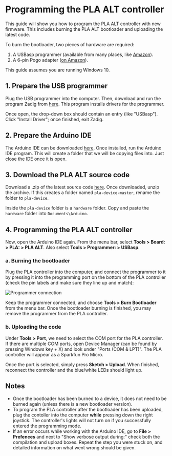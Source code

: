 # Programming the PLA ALT controller

This guide will show you how to program the PLA ALT controller with new firmware. This includes burning the PLA ALT bootloader and uploading the latest code.

To burn the bootloader, two pieces of hardware are required:

1. A USBasp programmer (available from many places, like [Amazon](https://www.amazon.com/Geekstory-Microcontroller-Programmer-Downloader-Adapter/dp/B07NZ59VK2/)).
2. A 6-pin Pogo adapter ([on Amazon](https://www.amazon.com/pin-AVR-ICSP-Pogo-Adapter/dp/B075Q25BK3/)).

This guide assumes you are running Windows 10.

## 1. Prepare the USB programmer

Plug the USB programmer into the computer. Then, download and run the program Zadig from [here](https://zadig.akeo.ie/). This program installs drivers for the programmer.

Once open, the drop-down box should contain an entry (like "USBasp"). Click "Install Driver"; once finished, exit Zadig.

## 2. Prepare the Arduino IDE

The Arduino IDE can be downloaded [here](https://www.arduino.cc/en/software). Once installed, run the Arduino IDE program. This will create a folder that we will be copying files into. Just close the IDE once it is open.

## 3. Download the PLA ALT source code

Download a .zip of the latest source code [here](https://github.com/tcsullivan/pla-device/archive/refs/heads/master.zip). Once downloaded, unzip the archive. If this creates a folder named `pla-device-master`, rename the folder to `pla-device`.

Inside the `pla-device` folder is a `hardware` folder. Copy and paste the `hardware` folder into `Documents\Arduino`.

## 4. Programming the PLA ALT controller

Now, open the Arduino IDE again. From the menu bar, select **Tools > Board: > PLA: > PLA ALT**. Also select **Tools > Programmer: > USBasp**.

### a. Burning the bootloader

Plug the PLA controller into the computer, and connect the programmer to it by pressing it into the programming port on the bottom of the PLA controller (check the pin labels and make sure they line up and match):

![Programmer connection](https://raw.githubusercontent.com/tcsullivan/pla-device/master/doc/usbasp_connection.jpg)

Keep the programmer connected, and choose **Tools > Burn Bootloader** from the menu bar. Once the bootloader burning is finished, you may remove the programmer from the PLA controller.

### b. Uploading the code

Under **Tools > Port**, we need to select the COM port for the PLA controller. If there are multiple COM ports, open Device Manager (can be found by pressing Windows key + X) and look under "Ports (COM & LPT)". The PLA controller will appear as a Sparkfun Pro Micro.

Once the port is selected, simply press **Sketch > Upload**. When finished, reconnect the controller and the blue/white LEDs should light up.

## Notes

* Once the bootloader has been burned to a device, it does not need to be burned again (unless there is a new bootloader version).
* To program the PLA controller after the bootloader has been uploaded, plug the contoller into the computer **while** pressing down the right joystick. The controller's lights will not turn on if you successfully entered the programming mode.
* If an error occurs while working with the Arduino IDE, go to **File > Prefences** and next to "Show verbose output during:" check both the compilation and upload boxes. Repeat the step you were stuck on, and detailed information on what went wrong should be given.

